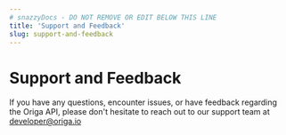 ```yaml
---
# snazzyDocs - DO NOT REMOVE OR EDIT BELOW THIS LINE
title: 'Support and Feedback'
slug: support-and-feedback
---
```

# Support and Feedback

If you have any questions, encounter issues, or have feedback regarding the Origa API, please don't hesitate to reach out to our support team at [developer@origa.io](mailto:developer@origa.io)